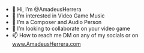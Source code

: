 - 👋 Hi, I’m @AmadeusHerrera
- 👀 I’m interested in Video Game Music
- 🌱 I’m a Composer and Audio Person
- 💞️ I’m looking to collaborate on your video game
- 📫 How to reach me DM on any of my socials or on www.AmadeusHerrera.com

<!---
AmadeusHerrera/AmadeusHerrera is a ✨ special ✨ repository because its `README.md` (this file) appears on your GitHub profile.
You can click the Preview link to take a look at your changes.
--->
